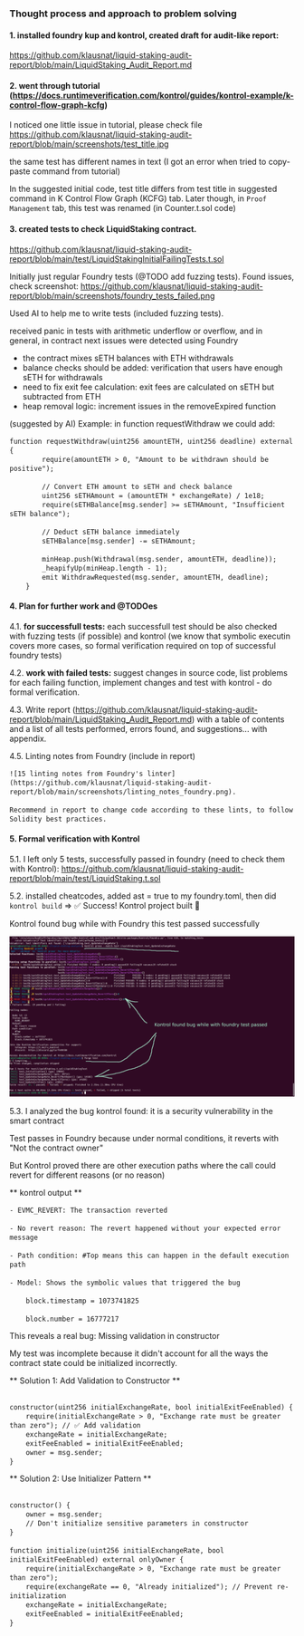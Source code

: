 ### Thought process and approach to problem solving

####  1. installed foundry kup and kontrol, created draft for audit-like report:
https://github.com/klausnat/liquid-staking-audit-report/blob/main/LiquidStaking_Audit_Report.md

####  2. went through tutorial (https://docs.runtimeverification.com/kontrol/guides/kontrol-example/k-control-flow-graph-kcfg)

   I noticed one little issue in tutorial, please check file 
   https://github.com/klausnat/liquid-staking-audit-report/blob/main/screenshots/test_title.jpg
   
   the same test has different names in text (I got an error when tried to copy-paste command from tutorial)
   
   In the suggested initial code, test title  differs from test title in suggested command in K Control Flow Graph (KCFG) tab.
   Later though, in `Proof Management` tab, this test was renamed (in Counter.t.sol code)
   
####  3. created tests to check LiquidStaking contract. 

https://github.com/klausnat/liquid-staking-audit-report/blob/main/test/LiquidStakingInitialFailingTests.t.sol

Initially just regular Foundry tests (@TODO add fuzzing tests). Found issues, check screenshot:
https://github.com/klausnat/liquid-staking-audit-report/blob/main/screenshots/foundry_tests_failed.png

Used AI to help me to write tests (included fuzzing tests).

received panic in tests with arithmetic underflow or overflow, and in general, in contract next issues were detected using Foundry

- the contract mixes sETH balances with ETH withdrawals
- balance checks should be added: verification that users have enough sETH for withdrawals
- need to fix exit fee calculation: exit fees are calculated on sETH but subtracted from ETH
- heap removal logic: increment issues in the removeExpired function

(suggested by AI)
Example: in function requestWithdraw we could add:

```solidity
function requestWithdraw(uint256 amountETH, uint256 deadline) external {
        require(amountETH > 0, "Amount to be withdrawn should be positive");
        
        // Convert ETH amount to sETH and check balance
        uint256 sETHAmount = (amountETH * exchangeRate) / 1e18;
        require(sETHBalance[msg.sender] >= sETHAmount, "Insufficient sETH balance");
        
        // Deduct sETH balance immediately
        sETHBalance[msg.sender] -= sETHAmount;
        
        minHeap.push(Withdrawal(msg.sender, amountETH, deadline));
        _heapifyUp(minHeap.length - 1);
        emit WithdrawRequested(msg.sender, amountETH, deadline);
    }
```

 ####  4. Plan for further work and @TODOes

   4.1. **for successfull tests:** each successfull test should be also checked with fuzzing tests (if possible) and kontrol (we know that symbolic executin covers more cases, so formal verification required on top of successful foundry tests)
   
   4.2. **work with failed tests:** suggest changes in source code, list problems for each failing function, implement changes and test with kontrol - do formal verification.
   
   4.3. Write report (https://github.com/klausnat/liquid-staking-audit-report/blob/main/LiquidStaking_Audit_Report.md) 
        with a table of contents and a list of all tests performed, errors found, and suggestions... with appendix.

   4.5. Linting notes from Foundry (include in report)
   
    ![15 linting notes from Foundry's linter](https://github.com/klausnat/liquid-staking-audit-report/blob/main/screenshots/linting_notes_foundry.png). 
    
    Recommend in report to change code according to these lints, to follow Solidity best practices.
   
####  5. Formal verification with Kontrol    

   5.1. I left only 5 tests,  successfully passed in foundry (need to check them with Kontrol):
   https://github.com/klausnat/liquid-staking-audit-report/blob/main/test/LiquidStaking.t.sol
   
   5.2. installed cheatcodes, added ast = true to my foundry.toml, then did `kontrol build` => ✅ Success! Kontrol project built 💪

   Kontrol found bug while with Foundry this test passed successfully

   ![kountrol found security vulnerability](https://github.com/klausnat/liquid-staking-audit-report/blob/main/screenshots/Revert_if_not_owner_Proof_failed.png)

   5.3. I analyzed the bug kontrol found: it is a security vulnerability in the smart contract

   Test passes in Foundry because under normal conditions, it reverts with "Not the contract owner"

   But Kontrol proved there are other execution paths where the call could revert for different reasons (or no reason)

** kontrol output **

    - EVMC_REVERT: The transaction reverted

    - No revert reason: The revert happened without your expected error message

    - Path condition: #Top means this can happen in the default execution path

    - Model: Shows the symbolic values that triggered the bug

        block.timestamp = 1073741825

        block.number = 16777217


   This reveals a real bug: Missing validation in constructor

   My test was incomplete because it didn't account for all the ways the contract state could be initialized incorrectly.

 ** Solution 1: Add Validation to Constructor **
```solidity

constructor(uint256 initialExchangeRate, bool initialExitFeeEnabled) {
    require(initialExchangeRate > 0, "Exchange rate must be greater than zero"); // ✅ Add validation
    exchangeRate = initialExchangeRate;
    exitFeeEnabled = initialExitFeeEnabled;
    owner = msg.sender;
}
```

** Solution 2: Use Initializer Pattern ** 
```solidity

constructor() {
    owner = msg.sender;
    // Don't initialize sensitive parameters in constructor
}

function initialize(uint256 initialExchangeRate, bool initialExitFeeEnabled) external onlyOwner {
    require(initialExchangeRate > 0, "Exchange rate must be greater than zero");
    require(exchangeRate == 0, "Already initialized"); // Prevent re-initialization
    exchangeRate = initialExchangeRate;
    exitFeeEnabled = initialExitFeeEnabled;
}
```

   